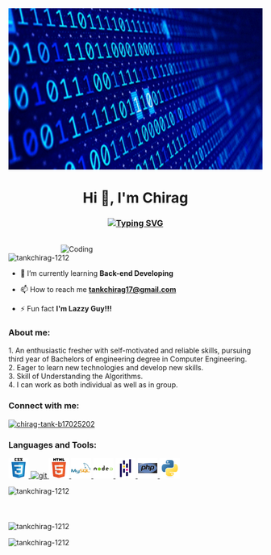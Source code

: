 <img align="center" src="https://github.com/TankChirag-1212/TankChirag-1212/blob/main/ezgif-2-87a211fc9d.gif" width="1484" height="320">

<h1 align="center">Hi 👋, I'm Chirag</h1>
<h3 align="center">
    
[![Typing SVG](https://readme-typing-svg.herokuapp.com?color=%238408AC&lines=Welcome+to+my+GitHub+Profile!;Computer+Science+Student)](https://git.io/typing-svg)

</h3>
<br>
<img align="right" alt="Coding" width="400" src="https://149695847.v2.pressablecdn.com/wp-content/uploads/2018/12/developer-dribbble.gif">

<p align="left"> <img src="https://komarev.com/ghpvc/?username=tankchirag-1212&label=Profile%20views&color=0e75b6&style=flat" alt="tankchirag-1212" /> </p>

<p align="left"></p>

- 🌱 I’m currently learning **Back-end Developing**

- 📫 How to reach me **tankchirag17@gmail.com**

- ⚡ Fun fact **I'm Lazzy Guy!!!**

<h3 align="left">About me:</h3>
<p margin top="100">
1. An enthusiastic fresher with self-motivated and reliable skills, pursuing third year of Bachelors of engineering degree in Computer Engineering.<br>
2. Eager to learn new technologies and develop new skills.<br>
3. Skill of Understanding the Algorithms.<br>
4. I can work as both individual as well as in group.
</p>
<h3 align="left">Connect with me:</h3>
<p align="left">
<a href="https://linkedin.com/in/chirag-tank-b17025202" target="blank"><img align="center" src="https://raw.githubusercontent.com/rahuldkjain/github-profile-readme-generator/master/src/images/icons/Social/linked-in-alt.svg" alt="chirag-tank-b17025202" height="30" width="40" /></a>
</p>

<h3 align="left">Languages and Tools:</h3>
<p align="left"> <a href="https://www.w3schools.com/css/" target="_blank" rel="noreferrer"> <img src="https://raw.githubusercontent.com/devicons/devicon/master/icons/css3/css3-original-wordmark.svg" alt="css3" width="40" height="40"/> </a> <a href="https://git-scm.com/" target="_blank" rel="noreferrer"> <img src="https://www.vectorlogo.zone/logos/git-scm/git-scm-icon.svg" alt="git" width="40" height="40"/> </a> <a href="https://www.w3.org/html/" target="_blank" rel="noreferrer"> <img src="https://raw.githubusercontent.com/devicons/devicon/master/icons/html5/html5-original-wordmark.svg" alt="html5" width="40" height="40"/> </a> <a href="https://www.mysql.com/" target="_blank" rel="noreferrer"> <img src="https://raw.githubusercontent.com/devicons/devicon/master/icons/mysql/mysql-original-wordmark.svg" alt="mysql" width="40" height="40"/> </a> <a href="https://nodejs.org" target="_blank" rel="noreferrer"> <img src="https://raw.githubusercontent.com/devicons/devicon/master/icons/nodejs/nodejs-original-wordmark.svg" alt="nodejs" width="40" height="40"/> </a> <a href="https://pandas.pydata.org/" target="_blank" rel="noreferrer"> <img src="https://raw.githubusercontent.com/devicons/devicon/2ae2a900d2f041da66e950e4d48052658d850630/icons/pandas/pandas-original.svg" alt="pandas" width="40" height="40"/> </a> <a href="https://www.php.net" target="_blank" rel="noreferrer"> <img src="https://raw.githubusercontent.com/devicons/devicon/master/icons/php/php-original.svg" alt="php" width="40" height="40"/> </a> <a href="https://www.python.org" target="_blank" rel="noreferrer"> <img src="https://raw.githubusercontent.com/devicons/devicon/master/icons/python/python-original.svg" alt="python" width="40" height="40"/> </a> </p>

<p><img align="left" src="https://github-readme-stats.vercel.app/api/top-langs?username=tankchirag-1212&show_icons=true&locale=en&layout=compact" alt="tankchirag-1212" /></p>
<br>
<br>
<br>
<br>
<img align="center" src="https://github-readme-stats.vercel.app/api?username=tankchirag-1212&show_icons=true&locale=en" alt="tankchirag-1212" /></p>

<p><img align="center" src="https://github-readme-streak-stats.herokuapp.com/?user=tankchirag-1212&" alt="tankchirag-1212" /></p>
